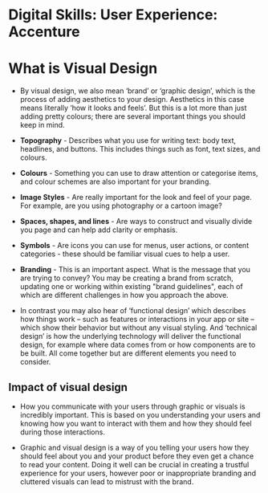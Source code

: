 # Digital Skills: User Experience: Accenture

<h1>What is Visual Design</h1>

- By visual design, we also mean ‘brand’ or ‘graphic design’, which is the process of adding aesthetics to your design. Aesthetics in this case means literally ‘how it looks and feels’. But this is a lot more than just adding pretty colours; there are several important things you should keep in mind.
- **Topography** - Describes what you use for writing text: body text, headlines, and buttons. This includes things such as font, text sizes, and colours.
- **Colours** - Something you can use to draw attention or categorise items, and colour schemes are also important for your branding.
- **Image Styles** - Are really important for the look and feel of your page. For example, are you using photography or a cartoon image?
- **Spaces, shapes, and lines** - Are ways to construct and visually divide you page and can help add clarity or emphasis.
- **Symbols** - Are icons you can use for menus, user actions, or content categories - these should be familiar visual cues to help a user.
- **Branding** - This is an important aspect. What is the message that you are trying to convey? You may be creating a brand from scratch, updating one or working within existing "brand guidelines", each of which are different challenges in how you approach the above.

- In contrast you may also hear of ‘functional design’ which describes how things work – such as features or interactions in your app or site – which show their behavior but without any visual styling. And ‘technical design’ is how the underlying technology will deliver the functional design, for example where data comes from or how components are to be built. All come together but are different elements you need to consider.

<h2>Impact of visual design</h2>

- How you communicate with your users through graphic or visuals is incredibly important. This is based on you understanding your users and knowing how you want to interact with them and how they should feel during those interactions.

- Graphic and visual design is a way of you telling your users how they should feel about you and your product before they even get a chance to read your content. Doing it well can be crucial in creating a trustful experience for your users, however poor or inappropriate branding and cluttered visuals can lead to mistrust with the brand.
